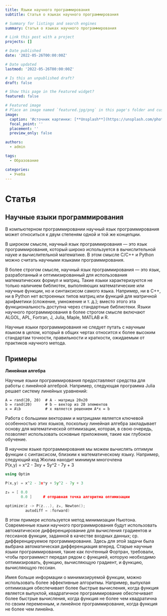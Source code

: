 ```yaml
---
title: Языки научного программирования
subtitle: Статья о языках научного программирования

# Summary for listings and search engines
summary: Статья о языках научного программирования

# Link this post with a project
projects: []

# Date published
date: '2022-05-26T00:00:00Z'

# Date updated
lastmod: '2022-05-26T00:00:00Z'

# Is this an unpublished draft?
draft: false

# Show this page in the Featured widget?
featured: false

# Featured image
# Place an image named `featured.jpg/png` in this page's folder and customize its options here.
image:
  caption: 'Источник картинки: [**Unsplash**](https://unsplash.com/photos/4hbJ-eymZ1o)'
  focal_point: ''
  placement: ''
  preview_only: false

authors:
  - admin

tags:
  - Образование

categories:
  - Учеба
---
```


# Статья

## Научные языки программирования

В компьютерном программировании научный язык программирования может относиться к двум степеням одной и той же концепции.

В широком смысле, научный язык программирования — это язык программирования, который широко используется в вычислительной науке и вычислительной математике. В этом смысле C/C++ и Python можно считать научными языками программирования.

В более строгом смысле, научный язык программирования — это язык, разработанный и оптимизированный для использования математических формул и матриц. Такие языки характеризуются не только наличием библиотек, выполняющих математические или научные функции, но и синтаксисом самого языка. Например, ни в C++, ни в Python нет встроенных типов матриц или функций для матричной арифметики (сложение, умножение и т. д.); вместо этого эта функциональность доступна через стандартные библиотеки. Языки научного программирования в более строгом смысле включают ALGOL, APL, Fortran, J, Julia, Maple, MATLAB и R.

Научные языки программирования не следует путать с научным языком в целом, который в общих чертах относится к более высоким стандартам точности, правильности и краткости, ожидаемым от практиков научного метода.

## Примеры

**Линейная алгебра**

Научные языки программирования предоставляют средства для работы с линейной алгеброй. Например, следующая программа Julia решает систему линейных уравнений:

	A = rand(20, 20)  # A - матрица 20x20
	b = rand(20)      # b — вектор из 20 элементов
	x = A\b           # x является решением A*x = b

Работа с большими векторами и матрицами является ключевой особенностью этих языков, поскольку линейная алгебра закладывает основу для математической оптимизации, которая, в свою очередь, позволяет использовать основные приложения, такие как глубокое обучение.

В научном языке программирования мы можем вычислять оптимум функции с синтаксисом, близким к математическому языку. Например, следующий код Жюлиа находит минимум многочлена  
P(x,y) = x^2 - 3xy + 5y^2 - 7y + 3 

```C++
using Optim

P(x,y) = x^2 - 3x*y + 5y^2 - 7y + 3

z₀ = [ 0.0
       0.0 ]     # отправная точка алгоритма оптимизации

optimize(z -> P(z...), z₀, Newton();
         autodiff = :forward)
```

В этом примере используется метод минимизации Ньютона. Современные языки научного программирования будут использовать автоматическое дифференцирование для вычисления градиентов и гессианов функции, заданной в качестве входных данных; ср. дифференцируемое программирование. Здесь для этой задачи была выбрана автоматическая дифференциация вперед. Старые научные языки программирования, такие как почтенный Фортран, требовали, чтобы программист передал рядом с функцией, которую необходимо оптимизировать, функцию, вычисляющую градиент, и функцию, вычисляющую гессиан.

Имея больше информации о минимизируемой функции, можно использовать более эффективные алгоритмы. Например, выпуклая оптимизация обеспечивает более быстрые вычисления, когда функция является выпуклой, квадратичное программирование обеспечивает более быстрые вычисления, когда функция не более чем квадратична по своим переменным, и линейное программирование, когда функция не более чем линейна.
